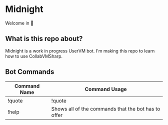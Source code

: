 # Midnight
Welcome in 👋

## What is this repo about?
Midnight is a work in progress UserVM bot. I'm making this repo to learn how to use CollabVMSharp.

## Bot Commands
| Command Name  | Command Usage |
| ------------- | ------------- |
| !quote  | !quote <username>  |
| !help  | Shows all of the commands that the bot has to offer  |
